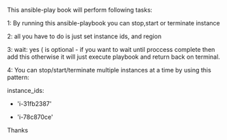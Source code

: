 This ansible-play book will perform following tasks:

1: By running this ansible-playbook you can stop,start or terminate instance 

2: all you have to do is just set instance ids, and region

3: wait: yes ( is optional - if you want to wait until proccess complete then add this otherwise it will just execute playbook and return back on terminal.

4: You can stop/start/terminate multiple instances at a time by using this pattern:

instance_ids:

  - 'i-31fb2387'
           
  - 'i-78c870ce'
           
           
Thanks
